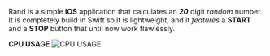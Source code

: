   Rand is a simple **iOS** application that calculates an ***20*** digit *random* number.
  It is completely build in Swift so it is lightweight, and it *features* a **START** and a **STOP** button that until now work flawlessly.

**CPU USAGE**
![CPU USAGE](https://github.com/miltoskat/Rand/tree/gh-pages/Images/cpuUsage.png)
